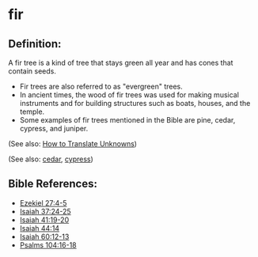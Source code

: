 # fir #

## Definition: ##

A fir tree is a kind of tree that stays green all year and has cones that contain seeds. 

* Fir trees are also referred to as "evergreen" trees.
* In ancient times, the wood of fir trees was used for making musical instruments and for building structures such as boats, houses, and the temple.
* Some examples of fir trees mentioned in the Bible are pine, cedar, cypress, and juniper.

(See also: [How to Translate Unknowns](en/ta-vol1/translate/man/translate-unknown))

(See also: [cedar](../other/cedar.md), [cypress](../other/cypress.md))

## Bible References: ##

* [Ezekiel 27:4-5](en/tn/ezk/help/27/04)
* [Isaiah 37:24-25](en/tn/isa/help/37/24)
* [Isaiah 41:19-20](en/tn/isa/help/41/19)
* [Isaiah 44:14](en/tn/isa/help/44/14)
* [Isaiah 60:12-13](en/tn/isa/help/60/12)
* [Psalms 104:16-18](en/tn/psa/help/104/16)